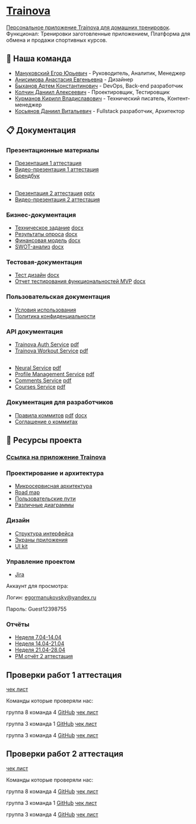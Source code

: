 # [Trainova](https://trainova-app.duckdns.org/)

[Персональное приложение Trainova для домашних тренировок](https://trainova-app.duckdns.org/). Функционал: Тренировки заготовленные приложением, Платформа для обмена и продажи спортивных курсов.

## 👥 Наша команда

- [Мануковский Егор Юрьевич](https://github.com/Kauto9) - Руководитель, Аналитик, Менеджер
- [Анисимова Анастасия Евгеньевна](https://github.com/AnastasiaAnisimovaa) - Дизайнер
- [Быханов Артем Константинович](https://github.com/artembykhanov) - DevOps, Back-end разработчик
- [Колчин Даниил Алексеевич](https://github.com/bipolyarkasss) - Проектировщик, Тестировщик
- [Курманов Кирилл Владиславович](https://github.com/twoheade) - Технический писатель, Контент-менеджер
- [Косьянов Даниил Витальевич](https://github.com/dnlksnvv) - Fullstack разработчик, Архитектор

## 📋 Документация

### Презентационные материалы
- [Презентация 1 аттестация](/docs/user/Презентация.pdf)
- [Видео-презентация 1 аттестация](https://rutube.ru/video/private/cc8313c6f5b8fd51e4a147fbbf77e955/?p=6YHkhxMIlKlXTFrRJjWFIg)
- [Брендбук](/docs/user/Брендбук.pdf)
##
- [Презентация 2 аттестация](/docs/user/Презентация%202%20аттестация.pdf) [pptx](/docs/user/Презентация%202%20аттестация.pptx)
- [Видео-презентация 2 аттестация](https://rutube.ru/video/private/62fa84982956dfd0ef31ce04ddd2672d/?p=x6IpuzpiNXdFpvgwk5X8_g)

### Бизнес-документация
- [Техническое задание](/docs/user/Техническое%20задание%20Trainova.pdf) [docx](/docs/user/Техническое%20задание%20Trainova.docx)
- [Результаты опроса](/docs/user/Результаты%20опроса.pdf) [docx](/docs/user/Результаты%20опроса.docx)
- [Финансовая модель](/docs/user/Финансовая%20модель.pdf) [docx](/docs/user/Финансовая%20модель.docx)
- [SWOT-анализ](/docs/user/SWOT.pdf) [docx](/docs/user/SWOT.docx)

### Тестовая-документация
- [Тест дизайн](/docs/test/Тест%20дизайн.pdf) [docx](/docs/test/Тест%20дизайн.docx)
- [Отчет тестирования функциональностей MVP](/docs/test/Отчет%20тестирования%20функциональностей%20MVP.pdf) [docx](/docs/test/Отчет%20тестирования%20функциональностей%20MVP.docx)

### Пользовательская документация
- [Условия использования](/docs/user/terms.md)
- [Политика конфиденциальности](/docs/user/privacy.md)

### API документация
- [Trainova Auth Service](https://app.swaggerhub.com/apis/trainova-93f/trainova-auth_service_api/1.0.0) [pdf](/docs/api/auth/Trainova%20Auth%20Service%20API.pdf)
- [Trainova Workout Service](https://app.swaggerhub.com/apis/trainova-93f/trainova-workout_service_api/1.0.0) [pdf](/docs/api/workout/Trainova%20Workout%20Service%20API.pdf)
##
- [Neural Service](https://app.swaggerhub.com/apis-docs/trainova/trainova-neural_service/1.0.0) [pdf](/docs/api/neural/neural.pdf)
- [Profile Management Service](https://app.swaggerhub.com/apis-docs/trainova/profile-management_service/1.0.0) [pdf](/docs/api/profile/profile.pdf)
- [Comments Service](https://app.swaggerhub.com/apis-docs/trainova/trainova-comments_service/1.0.0) [pdf](/docs/api/comments/comments.pdf)
- [Courses Service](https://app.swaggerhub.com/apis-docs/trainova/trainova-courses_service/1.0.0#/) [pdf](/docs/api/courses/courses.pdf)

### Документация для разработчиков
- [Правила коммитов](https://docs.google.com/document/d/1Mwv-NgqWGU2qA6rxbst9bC5TX6orNBtU6OhgXCJV5bw/edit?usp=sharing) [pdf](/docs/user/Правила%20коммитов.pdf) [docx](/docs/user/Правила%20коммитов.docx)
- [Соглашение о коммитах](https://www.conventionalcommits.org/ru/v1.0.0/)

## 🔗 Ресурсы проекта

### [Ссылка на приложение Trainova](https://trainova-app.duckdns.org/)

### Проектирование и архитектура
- [Микросервисная архитектура](https://miro.com/app/board/uXjVIcx8C5w=/)
- [Road map](https://miro.com/app/board/uXjVIKCN07g=/?share_link_id=807733874937)
- [Пользовательские пути](https://miro.com/app/board/uXjVIKCCElc=/?share_link_id=400310291375)
- [Различные диаграммы](https://miro.com/app/board/uXjVIKfHkrs=/?share_link_id=649773394546)

### Дизайн
- [Структура интерфейса](https://miro.com/app/board/uXjVIKBjnWA=/?share_link_id=276901558121)
- [Экраны приложения](https://www.figma.com/design/h5vqpLLGTlgMzoDlpKeGlc/Trainova?node-id=0-1)
- [UI kit](https://www.figma.com/design/h5vqpLLGTlgMzoDlpKeGlc/Trainova?node-id=2691-1792)

### Управление проектом
- [Jira](https://manukovskiy.atlassian.net/jira/software/projects/KAN/boards/1?atlOrigin=eyJpIjoiZjQ5MDRkM2M2ZDkyNDYzNTg4YWE1NmIzZjQ0Y2FhOWEiLCJwIjoiaiJ9)

Аккаунт для просмотра:

Логин: egormanukovsky@yandex.ru
  
Пароль: Guest12398755

### Отчёты
- [Неделя 7.04-14.04](/weekly_reports/неделя%207.04-14.04.pdf)
- [Неделя 14.04-21.04](/weekly_reports/Неделя%2014.04-21.04.pdf)
- [Неделя 21.04-28.04](/weekly_reports/Неделя%2021.04-28.04.pdf)
- [PM отчёт 2 аттестация](/weekly_reports/PM%20отчёт%202%20аттестация.pdf)

## Проверки работ 1 аттестация

[чек лист](/docs/оценивание.pdf)

Команды которые проверяли нас:

группа 8 команда 4 [GitHub](https://github.com/nmasalkin/Project-work) [чек лист](https://github.com/nmasalkin/Project-work/blob/main/Чек-лист/Кросс-проверка.pdf)

группа 3 команда 1 [GitHub](https://github.com/Shao-Lin/Music-dating) [чек лист](https://github.com/Shao-Lin/Music-dating/blob/main/documentation/ВГУ-ТП.%20Чеклист%201%20этап%203.1%20команда.pdf)

группа 3 команда 4 [GitHub](https://github.com/uyrtryu/MindCard/tree/main) [чек лист](https://github.com/uyrtryu/MindCard/blob/main/Documentation/checklist1atta.pdf)

## Проверки работ 2 аттестация

[чек лист](/docs/оценивание2атта.pdf)

Команды которые проверяли нас:

группа 8 команда 4 [GitHub](https://github.com/nmasalkin/Project-work) [чек лист](https://github.com/nmasalkin/Project-work/blob/main/Чек-лист/Кросс-проверка2%20.pdf)

группа 3 команда 1 [GitHub](https://github.com/Shao-Lin/Music-dating) [чек лист](https://github.com/Shao-Lin/Music-dating/blob/dev/documentation/ВГУ-ТП.Чеклист%202%20этап%203.1%20команда.pdf)

группа 3 команда 4 [GitHub](https://github.com/uyrtryu/MindCard/tree/main) [чек лист](https://github.com/uyrtryu/MindCard/blob/main/Documentation/checklist2atta.pdf)
